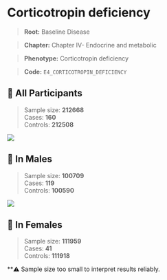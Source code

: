 # Corticotropin deficiency

> **Root:** Baseline Disease  

> **Chapter:** Chapter IV- Endocrine and metabolic  

> **Phenotype:** Corticotropin deficiency  

> **Code:** `E4_CORTICOTROPIN_DEFICIENCY`

## 🧪 All Participants  
> Sample size: **212668**  
> Cases: **160**  
> Controls: **212508**
<img src="/Disease/Figures/ALL/Incidence/E4_CORTICOTROPIN_DEFICIENCY.png"/>
<CsvTable src="/public/Disease/Data/ALL/Incidence/COX_E4_CORTICOTROPIN_DEFICIENCY.csv" label="🔍 View full results" />

## 👨 In Males  
> Sample size: **100709**  
> Cases: **119**  
> Controls: **100590**
<img src="/Disease/Figures/Male/Incidence/E4_CORTICOTROPIN_DEFICIENCY.png"/>
<CsvTable src="/public/Disease/Data/Male/Incidence/COX_E4_CORTICOTROPIN_DEFICIENCY.csv" label="🔍 View full results" />

## 👩 In Females  
> Sample size: **111959**  
> Cases: **41**  
> Controls: **111918**

**⚠️ Sample size too small to interpret results reliably.

